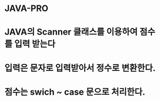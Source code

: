 # JAVA-PRO
# JAVA의 Scanner 클래스를 이용하여 점수를 입력 받는다
# 입력은 문자로 입력받아서 정수로 변환한다.
# 점수는 swich ~ case 문으로 처리한다.

